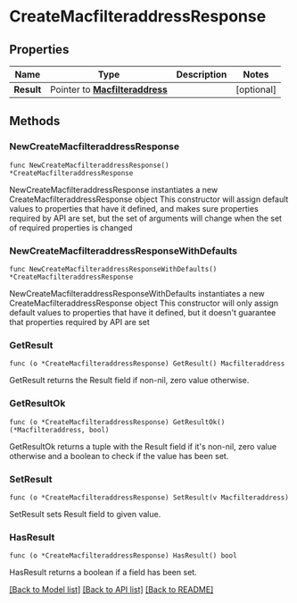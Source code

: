 # CreateMacfilteraddressResponse

## Properties

Name | Type | Description | Notes
------------ | ------------- | ------------- | -------------
**Result** | Pointer to [**Macfilteraddress**](Macfilteraddress.md) |  | [optional] 

## Methods

### NewCreateMacfilteraddressResponse

`func NewCreateMacfilteraddressResponse() *CreateMacfilteraddressResponse`

NewCreateMacfilteraddressResponse instantiates a new CreateMacfilteraddressResponse object
This constructor will assign default values to properties that have it defined,
and makes sure properties required by API are set, but the set of arguments
will change when the set of required properties is changed

### NewCreateMacfilteraddressResponseWithDefaults

`func NewCreateMacfilteraddressResponseWithDefaults() *CreateMacfilteraddressResponse`

NewCreateMacfilteraddressResponseWithDefaults instantiates a new CreateMacfilteraddressResponse object
This constructor will only assign default values to properties that have it defined,
but it doesn't guarantee that properties required by API are set

### GetResult

`func (o *CreateMacfilteraddressResponse) GetResult() Macfilteraddress`

GetResult returns the Result field if non-nil, zero value otherwise.

### GetResultOk

`func (o *CreateMacfilteraddressResponse) GetResultOk() (*Macfilteraddress, bool)`

GetResultOk returns a tuple with the Result field if it's non-nil, zero value otherwise
and a boolean to check if the value has been set.

### SetResult

`func (o *CreateMacfilteraddressResponse) SetResult(v Macfilteraddress)`

SetResult sets Result field to given value.

### HasResult

`func (o *CreateMacfilteraddressResponse) HasResult() bool`

HasResult returns a boolean if a field has been set.


[[Back to Model list]](../README.md#documentation-for-models) [[Back to API list]](../README.md#documentation-for-api-endpoints) [[Back to README]](../README.md)


